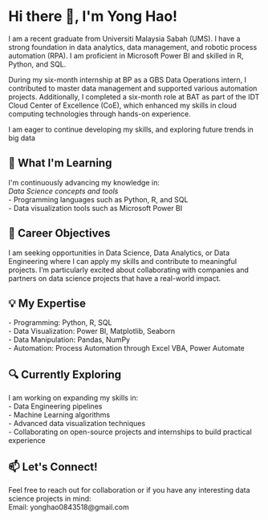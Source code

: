 <h1> Hi there 👋, I'm Yong Hao! </h1>
I am a recent graduate from Universiti Malaysia Sabah (UMS). I have a strong foundation in data analytics, data management, and robotic process automation (RPA). I am proficient in Microsoft Power BI and skilled in R, Python, and SQL.

During my six-month internship at BP as a GBS Data Operations intern, I contributed to master data management and supported various automation projects. Additionally, I completed a six-month role at BAT as part of the IDT Cloud Center of Excellence (CoE), which enhanced my skills in cloud computing technologies through hands-on experience. 

I am eager to continue developing my skills, and exploring future trends in big data

<h2> 🌱 What I'm Learning </h2>
I'm continuously advancing my knowledge in:
<br> <I> Data Science concepts and tools </i> </br>
- Programming languages such as Python, R, and SQL
<br> - Data visualization tools such as Microsoft Power BI </br>

<h2> 💼 Career Objectives </h2>
I am seeking opportunities in Data Science, Data Analytics, or Data Engineering where I can apply my skills and contribute to meaningful projects.
I’m particularly excited about collaborating with companies and partners on data science projects that have a real-world impact.

<h2> 💡 My Expertise </h2>
- Programming: Python, R, SQL
<br>  - Data Visualization: Power BI, Matplotlib, Seaborn </br>
- Data Manipulation: Pandas, NumPy
<br>  - Automation: Process Automation through Excel VBA, Power Automate </br> 

<h2>  🔍 Currently Exploring </h2>
I am working on expanding my skills in:
<br> - Data Engineering pipelines </br> 
- Machine Learning algorithms
 <br> - Advanced data visualization techniques </br> 
- Collaborating on open-source projects and internships to build practical experience

<h2> 📫 Let's Connect! </h2>
Feel free to reach out for collaboration or if you have any interesting data science projects in mind:
<br>  Email: yonghao0843518@gmail.com </br> 


<!---
RobertTuen518/RobertTuen518 is a ✨ special ✨ repository because its `README.md` (this file) appears on your GitHub profile.
You can click the Preview link to take a look at your changes.
--->
